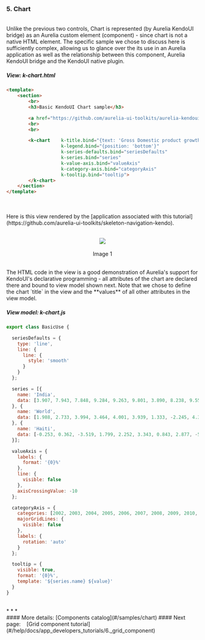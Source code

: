 <br>

### 5. Chart
<br>
Unlike the previous two controls, Chart is represented (by Aurelia KendoUI bridge) as an Aurelia custom element (component) - since chart is not a native HTML element. The specific sample we chose to discuss here is sufficiently  complex, allowing us to glance over the its use in an Aurelia application as well as the relationship between this component, Aurelia KendoUI bridge and the KendoUI native plugin.
<br>

##### View: k-chart.html

```html
<template>
    <section>
        <br>
        <h3>Basic KendoUI Chart sample</h3>

        <a href="https://github.com/aurelia-ui-toolkits/aurelia-kendoui-plugin/tree/master/sample/src/samples/chart">See KendoUI Bridge chart folder for more details</a>
        <br>
        <br>

        <k-chart    k-title.bind="{text: 'Gross Domestic product growth \n /GDP annual %/'}"
                    k-legend.bind="{position: 'bottom'}"
                    k-series-defaults.bind="seriesDefaults"
                    k-series.bind="series"
                    k-value-axis.bind="valueAxis"
                    k-category-axis.bind="categoryAxis"
                    k-tooltip.bind="tooltip">
        </k-chart>
    </section>
</template>
```
<br>
<br>
Here is this view rendered by the [application associated with this tutorial](https://github.com/aurelia-ui-toolkits/skeleton-navigation-kendo).
<br>
<br>
<p align=center>
  <img src="http://i.imgur.com/5Q2qFKS.png"></img>
 <br><br>
Image 1
</p>

<br>
The HTML code in the view is a good demonstration of Aurelia's support for KendoUI's declarative programming - all attributes of the chart are declared there and bound to view model shown next. Note that we chose to define the chart `title` in the view and the **values** of all other attributes in the view model.

<br>

##### View model: k-chart.js

```javascript
export class BasicUse {

  seriesDefaults = {
    type: 'line',
    line: {
      line: {
        style: 'smooth'
      }
    }
  };

  series = [{
    name: 'India',
    data: [3.907, 7.943, 7.848, 9.284, 9.263, 9.801, 3.890, 8.238, 9.552, 6.855]
  }, {
    name: 'World',
    data: [1.988, 2.733, 3.994, 3.464, 4.001, 3.939, 1.333, -2.245, 4.339, 2.727]
  }, {
    name: 'Haiti',
    data: [-0.253, 0.362, -3.519, 1.799, 2.252, 3.343, 0.843, 2.877, -5.416, 5.590]
  }];

  valueAxis = {
    labels: {
      format: '{0}%'
    },
    line: {
      visible: false
    },
    axisCrossingValue: -10
  };

  categoryAxis = {
    categories: [2002, 2003, 2004, 2005, 2006, 2007, 2008, 2009, 2010, 2011],
    majorGridLines: {
      visible: false
    },
    labels: {
      rotation: 'auto'
    }
  };

  tooltip = {
    visible: true,
    format: '{0}%',
    template: '${series.name} ${value}'
  }
}
```
<br>
* * *
<br>
#### More details: [Components catalog](#/samples/chart)
#### Next page: &nbsp;&nbsp; [Grid component tutorial](#/help/docs/app_developers_tutorials/6._grid_component)

